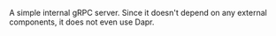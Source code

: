 A simple internal gRPC server. Since it doesn't depend on any external components, it does not even use Dapr.
